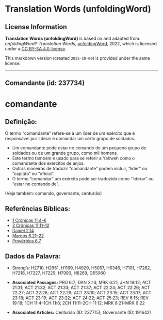 # Translation Words (unfoldingWord)

## License Information

**Translation Words (unfoldingWord)** is based on and adapted from: _unfoldingWord® Translation Words_, [unfoldingWord](https://unfoldingword.org/utw), 2022, which is licensed under a [CC BY-SA 4.0 license](https://creativecommons.org/licenses/by-sa/4.0/legalcode.en).

This markdown version (created `2025-10-09`) is provided under the same license.



--------------------------------

## Comandante (id: 237734)

comandante
==========

Definição:
----------

O termo “comandante” refere\-se a um líder de um exército que é responsável por liderar e comandar um certo grupo de soldados.

* Um comandante pode estar no comando de um pequeno grupo de soldados ou de um grande grupo, como mil homens.
* Este termo também é usado para se referir a Yahweh como o comandante dos exércitos de anjos.
* Outras maneiras de traduzir “comandante” podem incluir, “líder” ou “capitão” ou “oficial”.
* O termo “comandar” um exército pode ser traduzido como “liderar” ou “estar no comando de”.

(Veja também: comando, governante, centurião)

Referências Bíblicas:
---------------------

* [1 Crônicas 11\.4–6](https://ref.ly/1Chr11:4-1Chr11:6)
* [2 Crônicas 11\.11–12](https://ref.ly/2Chr11:11-2Chr11:12)
* [Daniel 2\.14](https://ref.ly/Dan2:14)
* [Marcos 6\.21–22](https://ref.ly/Mark6:21-Mark6:22)
* [Provérbios 6\.7](https://ref.ly/Prov6:7)

Dados da Palavra:
-----------------

* Strong’s: H2710, H2951, H1169, H4929, H5057, H6346, H7101, H7262, H7218, H7227, H7229, H7990, H8269, G55060

* **Associated Passages:** PRO 6:7; DAN 2:14; MRK 6:21; JHN 18:12; ACT 21:31; ACT 21:32; ACT 21:33; ACT 21:37; ACT 22:24; ACT 22:26; ACT 22:27; ACT 22:28; ACT 22:29; ACT 23:10; ACT 23:15; ACT 23:17; ACT 23:18; ACT 23:19; ACT 23:22; ACT 24:22; ACT 25:23; REV 6:15; REV 19:18; 1CH 11:4–1CH 11:6; 2CH 11:11–2CH 11:12; MRK 6:21–MRK 6:22
* **Associated Articles:** Centurião (ID: 237715); Governante (ID: 191642)

